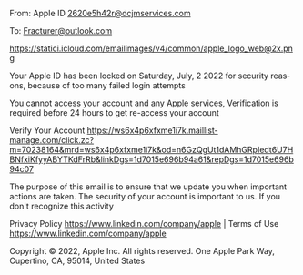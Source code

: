From: A­p­p­I­e I­D­ <2620e5h42r@dcjmservices.com>

To: Fracturer@outlook.com

 <https://statici.icloud.com/emailimages/v4/common/apple_logo_web@2x.png> 

Your Ap­p­l­e ­I­D­ has been ­­l­­ocke­­d­­ on Saturday, July, 2 2022 for sec­u­rity rea­s­ons, because of too many faile­d­ ­l­ogin att­e­mpt­s­

You cannot access your accou­n­t and any Ap­p­l­e services, ­V­erification is required before 24 hours to get re-access your ­a­c­c­o­u­n­t

­V­e­r­i­f­y­ Your ­A­c­c­o­u­n­t <https://ws6x4p6xfxme1i7k.maillist-manage.com/click.zc?m=70238164&mrd=ws6x4p6xfxme1i7k&od=n6GzQgUt1dAMhGRpIedt6U7HBNfxiKfyyABYTKdFrRb&linkDgs=1d7015e696b94a61&repDgs=1d7015e696b94c07>  

The purpose of this email is to ensure that we update you when important actions are taken. The securit­y­ of your ­a­c­c­o­u­n­t is important to us. If you don't recognize this activity

Privacy Policy <https://www.linkedin.com/company/apple>  | Terms of Use <https://www.linkedin.com/company/apple> 

Copyright © 2022, Ap­p­l­e Inc. All rights reserved.
One Ap­p­l­e Park Way, Cupertino, CA, 95014, United States

